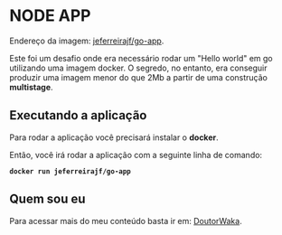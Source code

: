 # NODE APP
Endereço da imagem: [jeferreirajf/go-app](https://hub.docker.com/repository/docker/jeferreirajf/go-app).

Este foi um desafio onde era necessário rodar um "Hello world" em go utilizando uma imagem docker.
O segredo, no entanto, era conseguir produzir uma imagem menor do que 2Mb a partir de uma construção
__multistage__.

## Executando a aplicação
Para rodar a aplicação você precisará instalar o **docker**.

Então, você irá rodar a aplicação com a seguinte linha de comando:

**``docker run jeferreirajf/go-app``**

## Quem sou eu

Para acessar mais do meu conteúdo basta ir em: [DoutorWaka](http://doutorwaka.tech/youtube).